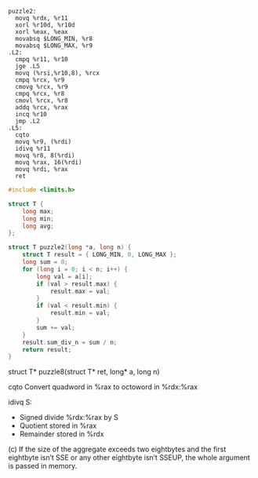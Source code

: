 ```ASM
puzzle2:
  movq %rdx, %r11
  xorl %r10d, %r10d
  xorl %eax, %eax
  movabsq $LONG_MIN, %r8
  movabsq $LONG_MAX, %r9
.L2: 
  cmpq %r11, %r10
  jge .L5
  movq (%rsi,%r10,8), %rcx
  cmpq %rcx, %r9
  cmovg %rcx, %r9
  cmpq %rcx, %r8
  cmovl %rcx, %r8
  addq %rcx, %rax
  incq %r10
  jmp .L2
.L5: 
  cqto
  movq %r9, (%rdi)
  idivq %r11
  movq %r8, 8(%rdi)
  movq %rax, 16(%rdi)
  movq %rdi, %rax
  ret
```

```C
#include <limits.h>

struct T {
    long max;
    long min;
    long avg;
};

struct T puzzle2(long *a, long n) {
    struct T result = { LONG_MIN, 0, LONG_MAX };
    long sum = 0;
    for (long i = 0; i < n; i++) {
        long val = a[i];
        if (val > result.max) {
            result.max = val;
        }
        if (val < result.min) {
            result.min = val;
        }
        sum += val;
    }
    result.sum_div_n = sum / n;
    return result;
}
```

struct T* puzzle8(struct T* ret, long* a, long n)

cqto Convert quadword in %rax to octoword in %rdx:%rax 

idivq S:
 - Signed divide %rdx:%rax by S
 - Quotient stored in %rax
 - Remainder stored in %rdx

(c) If the size of the aggregate exceeds two eightbytes and the first eightbyte isn’t SSE or any other eightbyte isn’t SSEUP, the whole argument
is passed in memory.